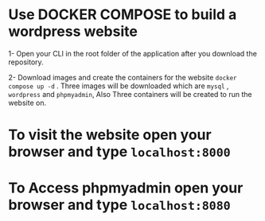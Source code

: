 # Use DOCKER COMPOSE to build a wordpress website

1- Open your CLI in the root folder of the application after you download the repository.

2- Download images and create the containers for the website `docker compose up -d` .
Three images will be downloaded which are `mysql` , `wordpress` and `phpmyadmin`, Also Three containers will be created to run the website on.

# To visit the website open your browser and type `localhost:8000`
# To Access phpmyadmin open your browser and type `localhost:8080`
